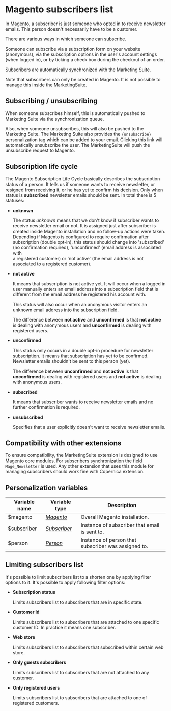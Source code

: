 # Magento subscribers list

In Magento, a subscriber is just someone who opted in to receive newsletter 
emails. This person doesn't necessarily have to be a customer.

There are various ways in which someone can subscribe.

Someone can subscribe via a subscription form on your website (anonymous), 
via the subscription options in the user's account settings (when logged in), or 
by ticking a check box during the checkout of an order. 

Subscribers are automatically synchronized with the Marketing Suite. 

Note that subscribers can only be created in Magento. It is not possible to
manage this inside the MarketingSuite. 

## Subscribing / unsubscribing

When someone subscribes himself, this is automatically pushed to Marketing Suite via the synchronization queue.

Also, when someone unsubscribes, this will also be pushed to the Marketing Suite.
The Marketing Suite also provides the `{unsubscribe}` personalization tag which can be added to 
your email. Clicking this link will automatically unsubscribe the user. The MarketingSuite
will push the unsubscribe request to Magento. 

## Subscription life cycle

The Magento Subscription Life Cycle basically describes the subscription status 
of a person. It tells us if someone wants to receive newsletter, 
or resigned from receiving it, or he has yet to confirm his decision. Only when
status is **subscribed** newsletter emails should be sent. In total there
is 5 statuses: 

*  **unknown** 

   The status _unknown_ means that we don't know if subscriber wants to receive newsletter email or not.
   It is assigned just after subscriber is created inside Magento installation 
   and no follow-up actions were taken. Depending if Magento is configured to
   require confirmation after subscription (double opt-in), this status should change into 
   'subscribed' (no confirmation required), 'unconfirmed' (email address is associated with  
    a registered customer) or 'not active' (the email address is not associated to a registered customer).

*  **not active**

   It means that subscription is not active yet. It will occur when a logged in 
   user manually enters an email address into a subscription field that is different from the email address he registered his account with.

   This status will also occur when an anonymous visitor enters an unknown email
   address into the subscription field.
   
   The difference between **not active** and **unconfirmed** is that **not active**
   is dealing with anonymous users and **unconfirmed** is dealing with registered
   users.

*  **unconfirmed** 

   This status only occurs in a double opt-in procedure for newsletter subscription. It means that subscription has yet to be confirmed. Newsletter emails shouldn't be sent to this person (yet).  

   The difference between **unconfirmed** and **not active** is that **unconfirmed** is dealing with registered users and **not active** is dealing with anonymous users.

*  **subscribed**

   It means that subscriber wants to receive newsletter emails and no further 
   confirmation is required.

*  **unsubscribed**

   Specifies that a user explicitly doesn't want to receive newsletter emails.

## Compatibility with other extensions

To ensure compatibility, the MarketingSuite extension is designed to use Magento core modules. For
subscribers synchronization the field `Mage_Newsletter` is used. Any other extension that 
uses this module for managing subscribers should work fine with Copernica extension.

## Personalization variables

| Variable name | Variable type                     | Description                                         |
|---------------|-----------------------------------|-----------------------------------------------------| 
| $magento      | _[Magento][magento-object]_       | Overall Magento installation.                       |
| $subscriber   | _[Subscriber][subscriber-object]_ | Instance of subscriber that email is sent to.       |
| $person       | _[Person][person-object]_         | Instance of person that subscriber was assigned to. |

## Limiting subscribers list

It's possible to limit subscribers list to a shorten one by applying filter options
to it. It's possible to apply following filter options:

*  **Subscription status** 

   Limits subscribers list to subscribers that are in specific state. 

*  **Customer Id**

   Limits subscribers list to subscribers that are attached to one specific customer ID.
   In practice it means one subscriber.

*  **Web store**

   Limits subscribers list to subscribers that subscribed within certain web store.

*  **Only guests subscribers**

   Limits subscribers list to subscribers that are not attached to any customer.

*  **Only registered users**

   Limits subscribers list to subscribers that are attached to one of registered customers.


[magento-object]: copernica-docs:MarketingSuite/magento-integration/object/magento
[subscriber-object]: copernica-docs:MarketingSuite/magento-integration/object/subscriber
[person-object]: copernica-docs:MarketingSuite/magento-integration/object/person
